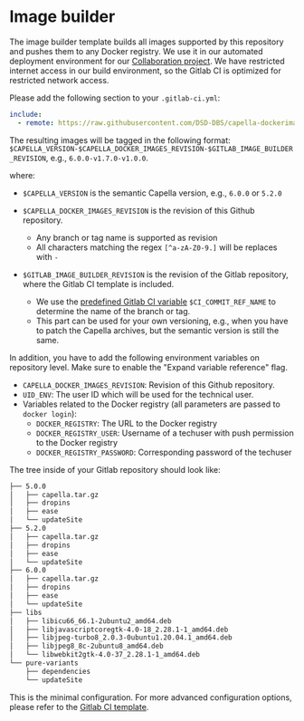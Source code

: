 <!--
 ~ SPDX-FileCopyrightText: Copyright DB Netz AG and the capella-collab-manager contributors
 ~ SPDX-License-Identifier: Apache-2.0
 -->

# Image builder

The image builder template builds all images supported by this repository and pushes them to any Docker registry.
We use it in our automated deployment environment for our [Collaboration project](https://github.com/DSD-DBS/capella-collab-manager).
We have restricted internet access in our build environment, so the Gitlab CI is optimized for restricted network access.

Please add the following section to your `.gitlab-ci.yml`:

```yaml
include:
  - remote: https://raw.githubusercontent.com/DSD-DBS/capella-dockerimages/${CAPELLA_DOCKER_IMAGES_REVISION}/ci-templates/gitlab/image-builder.yml
```

The resulting images will be tagged in the following format:
`$CAPELLA_VERSION-$CAPELLA_DOCKER_IMAGES_REVISION-$GITLAB_IMAGE_BUILDER_REVISION`, e.g., `6.0.0-v1.7.0-v1.0.0`.

where:

- `$CAPELLA_VERSION` is the semantic Capella version, e.g., `6.0.0` or `5.2.0`
- `$CAPELLA_DOCKER_IMAGES_REVISION` is the revision of this Github repository.

  - Any branch or tag name is supported as revision
  - All characters matching the regex `[^a-zA-Z0-9.]` will be replaces with `-`

- `$GITLAB_IMAGE_BUILDER_REVISION` is the revision of the Gitlab repository, where the Gitlab CI template is included.

  - We use the [predefined Gitlab CI variable](https://docs.gitlab.com/ee/ci/variables/predefined_variables.html) `$CI_COMMIT_REF_NAME` to determine the name of the branch or tag.
  - This part can be used for your own versioning, e.g., when you have to patch the Capella archives, but the semantic version is still the same.

In addition, you have to add the following environment variables on repository level.
Make sure to enable the "Expand variable reference" flag.

- `CAPELLA_DOCKER_IMAGES_REVISION`: Revision of this Github repository.
- `UID_ENV`: The user ID which will be used for the technical user.
- Variables related to the Docker registry (all parameters are passed to `docker login`):
  - `DOCKER_REGISTRY`: The URL to the Docker registry
  - `DOCKER_REGISTRY_USER`: Username of a techuser with push permission to the Docker registry
  - `DOCKER_REGISTRY_PASSWORD`: Corresponding password of the techuser

The tree inside of your Gitlab repository should look like:

```zsh
├── 5.0.0
│   ├── capella.tar.gz
│   ├── dropins
│   ├── ease
│   └── updateSite
├── 5.2.0
│   ├── capella.tar.gz
│   ├── dropins
│   ├── ease
│   └── updateSite
├── 6.0.0
│   ├── capella.tar.gz
│   ├── dropins
│   ├── ease
│   └── updateSite
├── libs
│   ├── libicu66_66.1-2ubuntu2_amd64.deb
│   ├── libjavascriptcoregtk-4.0-18_2.28.1-1_amd64.deb
│   ├── libjpeg-turbo8_2.0.3-0ubuntu1.20.04.1_amd64.deb
│   ├── libjpeg8_8c-2ubuntu8_amd64.deb
│   └── libwebkit2gtk-4.0-37_2.28.1-1_amd64.deb
└── pure-variants
    ├── dependencies
    └── updateSite
```

This is the minimal configuration. For more advanced configuration options,
please refer to the [Gitlab CI template](https://github.com/DSD-DBS/capella-dockerimages/blob/main/ci-templates/gitlab/image-builder.yml).
